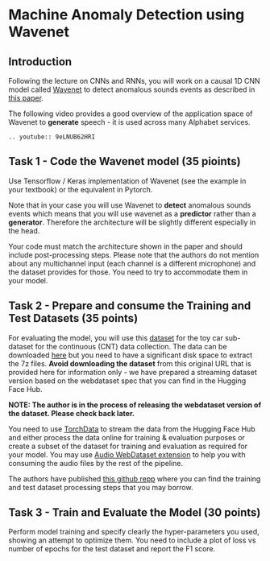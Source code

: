 # Machine Anomaly Detection using Wavenet

## Introduction

Following the lecture on CNNs and RNNs, you will work on a causal 1D CNN model called [Wavenet](https://arxiv.org/abs/1609.03499) to detect anomalous sounds events as described in [this paper](https://www.eurasip.org/Proceedings/Eusipco/Eusipco2018/papers/1570437578.pdf). 

The following video provides a good overview of the application space of Wavenet to **generate** speech - it is used across many Alphabet services.

```{eval-rst}
.. youtube:: 9eLNUB62HRI
```

## Task 1 - Code the Wavenet model (35 pioints)

Use Tensorflow / Keras  implementation of Wavenet (see the example in your textbook) or the equivalent in Pytorch. 

Note that in your case you will use Wavenet to **detect** anomalous sounds events which means that you will use wavenet as a **predictor** rather than a **generator**. Therefore the architecture will be slightly different especially in the head. 

Your code must match the architecture shown in the paper and should include post-processing steps. Please note that the authors do not mention about any multichannel input (each channel is a different microphone) and the dataset provides for those. You need to try to accommodate them in your model. 
 
## Task 2 - Prepare and consume the Training and Test Datasets (35 points)

For evaluating the model, you will use this [dataset](https://arxiv.org/pdf/1908.03299.pdf) for the toy car sub-dataset for the continuous (CNT) data collection. The data can be downloaded [here](https://zenodo.org/records/3351307#.XT-JZ-j7QdU) but you need to have a significant disk space to extract the 7z files. **Avoid downloading the dataset** from this original URL that is provided here for information only - we have prepared a streaming dataset version based on the webdataset spec that you can find in the Hugging Face Hub. 

**NOTE: The author is in the process of releasing the webdataset version of the dataset. Please check back later.**

You need to use [TorchData](https://pytorch.org/data/beta/index.html) to stream the data from the Hugging Face Hub and either process the data online for training & evaluation purposes or create a subset of the dataset for training and evaluation as required for your model. You may use [Audio WebDataset extension](https://github.com/archinetai/audio-data-pytorch) to help you with consuming the audio files by the rest of the pipeline.

The authors have published [this github repp](https://github.com/YumaKoizumi/ToyADMOS-dataset) where you can find the training and test dataset processing steps that you may borrow.

## Task 3 - Train and Evaluate the Model (30 points)

Perform model training and specify clearly the hyper-parameters you used, showing an attempt to optimize them. You need to include a plot of loss vs number of epochs for the test dataset and report the F1 score. 
